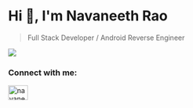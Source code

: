 # Hi 👋, I'm Navaneeth Rao
> Full Stack Developer / Android Reverse Engineer

<img src="http://github-readme-streak-stats.herokuapp.com?user=navaneeth-dev&theme=nightowl&hide_border=true&background=22272E&sideLabels=9BE9A8&sideNums=9BE9A8&dates=9BE9A8&ring=40C463&stroke=22272E&fire=40C463&currStreakNum=40C463&currStreakLabel=40C463&count_private=true">

<h3 align="left">Connect with me:</h3>
<p align="left">
<a href="https://twitter.com/navaneethstwt" target="blank"><img align="center" src="https://raw.githubusercontent.com/rahuldkjain/github-profile-readme-generator/master/src/images/icons/Social/twitter.svg" alt="navaneethstwt" height="30" width="40" /></a>
</p>
